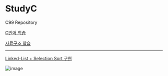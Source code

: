 # StudyC
C99 Repository

[C언어 학습](https://github.com/BlancBunny/StudyC/tree/main/InitC)

[자료구조 학습](https://github.com/BlancBunny/StudyC/tree/main/data_Structure)

-----------------------

[Linked-List + Selection Sort 구현 ](https://github.com/BlancBunny/StudyC/blob/main/InitC/InitC/insertionSort_linkedList.c)

![image](https://user-images.githubusercontent.com/77951828/125027862-f47bdc00-e0c1-11eb-9632-02b6c664c187.png)
